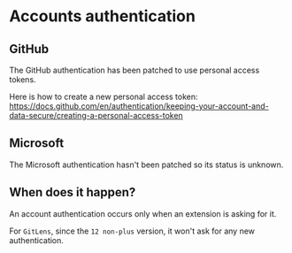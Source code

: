 <!-- order: 0 -->

# Accounts authentication

## GitHub

The GitHub authentication has been patched to use personal access tokens.

Here is how to create a new personal access token: https://docs.github.com/en/authentication/keeping-your-account-and-data-secure/creating-a-personal-access-token

## Microsoft

The Microsoft authentication hasn't been patched so its status is unknown.

## When does it happen?

An account authentication occurs only when an extension is asking for it.

For `GitLens`, since the `12 non-plus` version, it won't ask for any new authentication.
